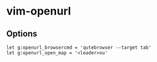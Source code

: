 # vim-openurl

## Options
```vim
let g:openurl_browsercmd = 'qutebrowser --target tab'
let g:openurl_open_map = '<leader>ou'
```
